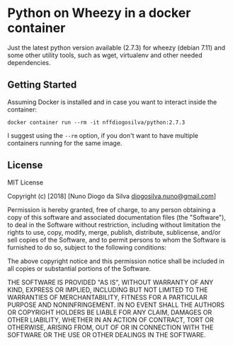 # Python on Wheezy in a docker container

Just the latest python version available (2.7.3) for wheezy (debian 7.11) and some other utility tools, such as wget, virtualenv and other needed dependencies.

## Getting Started

Assuming Docker is installed and in case you want to interact inside the container:

```shell
docker container run --rm -it nffdiogosilva/python:2.7.3
```

I suggest using the ```--rm``` option, if you don't want to have multiple containers running for the same image.

## License

MIT License

Copyright (c) [2018] [Nuno Diogo da Silva diogosilva.nuno@gmail.com]

Permission is hereby granted, free of charge, to any person obtaining a copy
of this software and associated documentation files (the "Software"), to deal
in the Software without restriction, including without limitation the rights
to use, copy, modify, merge, publish, distribute, sublicense, and/or sell
copies of the Software, and to permit persons to whom the Software is
furnished to do so, subject to the following conditions:

The above copyright notice and this permission notice shall be included in all
copies or substantial portions of the Software.

THE SOFTWARE IS PROVIDED "AS IS", WITHOUT WARRANTY OF ANY KIND, EXPRESS OR
IMPLIED, INCLUDING BUT NOT LIMITED TO THE WARRANTIES OF MERCHANTABILITY,
FITNESS FOR A PARTICULAR PURPOSE AND NONINFRINGEMENT. IN NO EVENT SHALL THE
AUTHORS OR COPYRIGHT HOLDERS BE LIABLE FOR ANY CLAIM, DAMAGES OR OTHER
LIABILITY, WHETHER IN AN ACTION OF CONTRACT, TORT OR OTHERWISE, ARISING FROM,
OUT OF OR IN CONNECTION WITH THE SOFTWARE OR THE USE OR OTHER DEALINGS IN THE
SOFTWARE.
